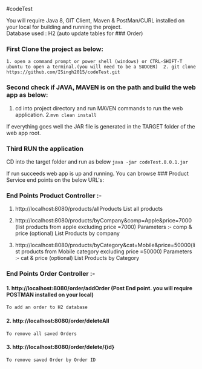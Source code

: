 #codeTest
  
You will require Java 8, GIT Client, Maven & PostMan/CURL installed on your local for building and running the project.  
Database used : H2 (auto update tables for ### Order)
  
### First Clone the project as below:  
  
`1. open a command prompt or power shell (windows) or CTRL-SHIFT-T ubuntu to open a terminal.(you will need to be a SUDOER) 
2. git clone https://github.com/ISingh2015/codeTest.git`
  
### Second check if JAVA, MAVEN  is on the path and build the web app as below:
  
1. cd into project directory and run MAVEN commands to run the web application.
2.`mvn clean install` 
    
If everything goes well the JAR file is generated in the TARGET folder of the web app root.
### Third RUN the application
CD into the target folder and run as below
`java -jar codeTest.0.0.1.jar`
  
If run succeeds web app is up and running. You can browse ### Product Service end points on the below URL's:
    
### End Points Product Controller :-	
    
1. http://localhost:8080/products/allProducts 
	List all products 
	 
2. http://localhost:8080/products/byCompany&comp=Apple&price=7000 (list products from apple excluding price =7000)
	Parameters :- comp & price (optional)
	List Products by company
	 
3. http://localhost:8080/products/byCategory&cat=Mobile&price=50000(list products from Mobile category excluding price =50000)
	Parameters :- cat & price (optional)
	List Products by Category
	
### End Points Order Controller :-   
  
#### 1. http://localhost:8080/order/addOrder (Post End point. you will require POSTMAN installed on your local)
	To add an order to H2 database

#### 2. http://localhost:8080/order/deleteAll
	To remove all saved Orders 

#### 3. http://localhost:8080/order/delete/{id}
	To remove saved Order by Order ID

	